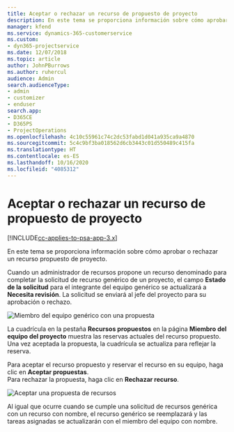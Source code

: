 ```yaml
---
title: Aceptar o rechazar un recurso de propuesto de proyecto
description: En este tema se proporciona información sobre cómo aprobar o rechazar un recurso propuesto de proyecto.
manager: kfend
ms.service: dynamics-365-customerservice
ms.custom:
- dyn365-projectservice
ms.date: 12/07/2018
ms.topic: article
author: JohnPBurrows
ms.author: ruhercul
audience: Admin
search.audienceType:
- admin
- customizer
- enduser
search.app:
- D365CE
- D365PS
- ProjectOperations
ms.openlocfilehash: 4c10c55961c74c2dc53fabd1d041a935ca9a4870
ms.sourcegitcommit: 5c4c9bf3ba018562d6cb3443c01d550489c415fa
ms.translationtype: HT
ms.contentlocale: es-ES
ms.lasthandoff: 10/16/2020
ms.locfileid: "4085312"
---
```

# <a name="accept-or-reject-a-proposed-project-resource"></a>Aceptar o rechazar un recurso de propuesto de proyecto

[!INCLUDE[cc-applies-to-psa-app-3.x](../includes/cc-applies-to-psa-app-3x.md)]

En este tema se proporciona información sobre cómo aprobar o rechazar un recurso propuesto de proyecto.

Cuando un administrador de recursos propone un recurso denominado para completar la solicitud de recurso genérico de un proyecto, el campo **Estado de la solicitud** para el integrante del equipo genérico se actualizará a **Necesita revisión**. La solicitud se enviará al jefe del proyecto para su aprobación o rechazo.

![Miembro del equipo genérico con una propuesta](media/RM-how-to-19.png)

La cuadrícula en la pestaña **Recursos propuestos** en la página **Miembro del equipo del proyecto** muestra las reservas actuales del recurso propuesto. Una vez aceptada la propuesta, la cuadrícula se actualiza para reflejar la reserva. 

Para aceptar el recurso propuesto y reservar el recurso en su equipo, haga clic en **Aceptar propuestas**.  
Para rechazar la propuesta, haga clic en **Rechazar recurso**.

![Aceptar una propuesta de recursos](media/RM-how-to-20.png) 

Al igual que ocurre cuando se cumple una solicitud de recursos genérica con un recurso con nombre, el recurso genérico se reemplazará y las tareas asignadas se actualizarán con el miembro del equipo con nombre.
